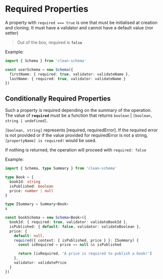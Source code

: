 # Required Properties

A property with `required === true` is one that must be initialised at creation and cloning. It must have a validator and cannot have a default value (nor setter)

> Out of the box, required is **`false`**

Example:

```ts
import { Schema } from 'clean-schema'

const userSchema = new Schema({
  firstName: { required: true, validator: validateName },
  lastName: { required: true, validator: validateName }
})
```

## Conditionally Required Properties

Such a property is required depending on the summary of the operation. The value of **`required`** must be a function that returns `boolean` | `[boolean, string | undefined]`.

`[boolean, string]` represents [required, requiredError]. If the required error is not provided or if the value provided for requiredError is not a string, `[propertyName] is required!` would be used.

If nothing is returned, the operation will proceed with `required: false`

Example:

```ts
import { Schema, type Summary } from 'clean-schema'

type Book = {
  bookId: string
  isPublished: boolean
  price: number | null
}

type ISummary = Summary<Book>
s

const bookSchema = new Schema<Book>({
  bookId: { required: true, validator: validateBookId },
  isPublished: { default: false, validator: validateBoolean },
  price: {
    default: null,
    required({ context: { isPublished, price } }: ISummary) {
      const isRequired = price == null && isPublished

      return [isRequired, 'A price is required to publish a book!']
    },
    validator: validatePrice
  }
})
```
